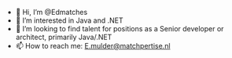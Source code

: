 - 👋 Hi, I’m @Edmatches
- 👀 I’m interested in Java and .NET
- 💞️ I’m looking to find talent for positions as a Senior developer or architect, primarily Java/.NET 
- 📫 How to reach me: E.mulder@matchpertise.nl 

<!---
Edmatches/Edmatches is a ✨ special ✨ repository because its `README.md` (this file) appears on your GitHub profile.
You can click the Preview link to take a look at your changes.
--->

